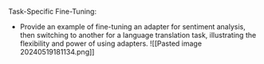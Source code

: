 
Task-Specific Fine-Tuning:
- Provide an example of fine-tuning an adapter for sentiment analysis, then switching to another for a language translation task, illustrating the flexibility and power of using adapters.
  ![[Pasted image 20240519181134.png]]

